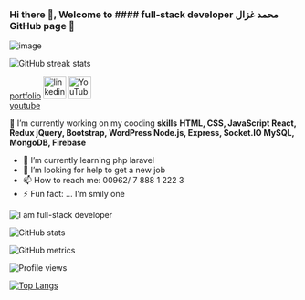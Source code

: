 ### Hi there 👋, Welcome to #### full-stack developer محمد غزال GitHub page 👋 


![image](https://user-images.githubusercontent.com/69714442/151793100-322f76ad-9b4d-432b-b184-371a934e4d2f.png)


![GitHub streak stats](https://github-readme-streak-stats.herokuapp.com/?user=Mohammad-Ghazal)  

 [portfolio](https://mohammad-ghazal.github.io/Ghazal-Portfolio/)
 [<img src='https://cdn.jsdelivr.net/npm/simple-icons@3.0.1/icons/linkedin.svg' alt='linkedin' height='40'>](https://www.linkedin.com/in/mohammad-g-ghazal/)  [<img src='https://cdn.jsdelivr.net/npm/simple-icons@3.0.1/icons/youtube.svg' alt='YouTube' height='40'>](https://www.youtube.com/channel/UCt-0Wm2j7mvCP5MCic_EA1Q)  
 [youtube](https://www.youtube.com/channel/UCt-0Wm2j7mvCP5MCic_EA1Q)

🔭 I’m currently working on my cooding **skills**
**HTML, CSS, JavaScript
React, Redux
jQuery, Bootstrap, WordPress
Node.js, Express, Socket.IO
MySQL, MongoDB, Firebase**

- 🌱 I’m currently learning php laravel
- 🤔 I’m looking for help to get a new job
- 📫 How to reach me: 00962/ 7 888 1 222 3
- ⚡ Fun fact: ... I'm smily one 



![I am full-stack developer](https://media-exp1.licdn.com/dms/image/C4D16AQEHmodmBhqeyQ/profile-displaybackgroundimage-shrink_350_1400/0/1609525251539?e=1649289600&v=beta&t=2rldBL4azXo8AmBrTZ-NLoSr7nuTB75hXyS8tEDksLE)






![GitHub stats](https://github-readme-stats.vercel.app/api?username=Mohammad-Ghazal&show_icons=true)  

![GitHub metrics](https://metrics.lecoq.io/Mohammad-Ghazal)  


![Profile views](https://gpvc.arturio.dev/Mohammad-Ghazal)  





[![Top Langs](https://github-readme-stats.vercel.app/api/top-langs/?username=Mohammad-Ghazal)](https://github.com/anuraghazra/github-readme-stats)
